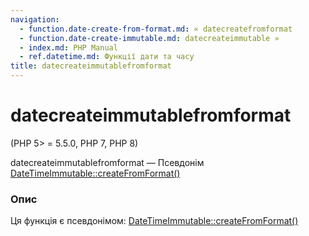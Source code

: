 ```yaml
---
navigation:
  - function.date-create-from-format.md: « datecreatefromformat
  - function.date-create-immutable.md: datecreateimmutable »
  - index.md: PHP Manual
  - ref.datetime.md: Функції дати та часу
title: datecreateimmutablefromformat
---
```

# datecreateimmutablefromformat

(PHP 5> = 5.5.0, PHP 7, PHP 8)

datecreateimmutablefromformat — Псевдонім [DateTimeImmutable::createFromFormat()](datetimeimmutable.createfromformat.md)

### Опис

Ця функція є псевдонімом: [DateTimeImmutable::createFromFormat()](datetimeimmutable.createfromformat.md)
